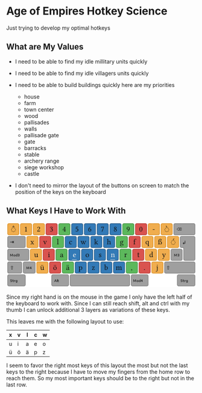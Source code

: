 # Age of Empires Hotkey Science
Just trying to develop my optimal hotkeys

## What are My Values
- I need to be able to find my idle millitary units quickly
- I need to be able to find my idle villagers units quickly
- I need to be able to build buildings quickly here are my priorities
   - house
   - farm
   - town center
   - wood
   - pallisades
   - walls
   - pallisade gate
   - gate
   - barracks
   - stable
   - archery range
   - siege workshop
   - castle
   
- I don't need to mirror the layout of the buttons on screen to match the position of the keys on the keyboard

## What Keys I Have to Work With
![Image of taken from neo-layout.de](neo-layout.png)

Since my right hand is on the mouse in the game I only have the left half of the keyboard to work with.
Since I can still reach shift, alt and ctrl with my thumb I can unlock additional 3 layers as variations of these keys.

This leaves me with the following layout to use:

| x | v | l | c | w |
|---|---|---|---|---|
| u | i | a | e | o |
| ü | ö | ä | p | z |

I seem to favor the right most keys of this layout the most but not the last keys to the right because I have to move my fingers from the home row to reach them. So my most important keys should be to the right but not in the last row.
